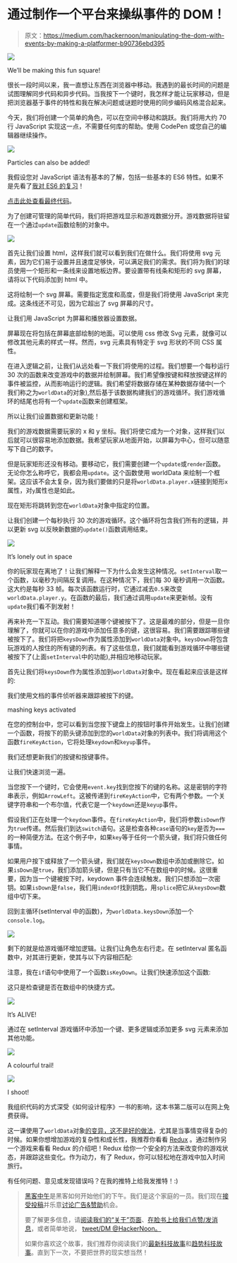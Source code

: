 # 通过制作一个平台来操纵事件的 DOM！

> 原文：<https://medium.com/hackernoon/manipulating-the-dom-with-events-by-making-a-platformer-b90736ebd395>

![](img/6351dd40fd3e0b767cf334deb28819cd.png)

We’ll be making this fun square!

很长一段时间以来，我一直想让东西在浏览器中移动。我遇到的最长时间的问题是试图理解同步代码和异步代码。当我按下一个键时，我怎样才能让玩家移动，但是把浏览器基于事件的特性和我在解决问题或谜题时使用的同步编码风格混合起来。

今天，我们将创建一个简单的角色，可以在空间中移动和跳跃。我们将用大约 70 行 JavaScript 实现这一点，不需要任何库的帮助。使用 CodePen 或您自己的编辑器继续操作。

![](img/6f86057d4f5a62168e318f16cfe86f60.png)

Particles can also be added!

我假设您对 JavaScript 语法有基本的了解，包括一些基本的 ES6 特性。如果不是先看了[我对 ES6 的复习](https://hackernoon.com/es6-features-you-need-to-know-now-b525e2b0755e#.79tpwdexw)！

[点击此处查看最终代码](http://codepen.io/Spyr1014/full/BpybZY/)。

为了创建可管理的简单代码，我们将把游戏显示和游戏数据分开。游戏数据将驻留在一个通过`update`函数绘制的对象中。

![](img/8b67071db91dd9c23b1beb3d468cd478.png)

首先让我们设置 html，这样我们就可以看到我们在做什么。我们将使用 svg 元素，因为它们易于设置并且速度足够快，可以满足我们的需求。我们将为我们的球员使用一个矩形和一条线来设置地板边界。要设置带有线条和矩形的 svg 屏幕，请将以下代码添加到 html 中。

这将绘制一个 svg 屏幕。需要指定宽度和高度，但是我们将使用 JavaScript 来完成。这条线还不可见，因为它超出了 svg 屏幕的尺寸。

让我们用 JavaScript 为屏幕和播放器设置数据。

屏幕现在将包括在屏幕底部绘制的地面。可以使用 css 修改 Svg 元素，就像可以修改其他元素的样式一样。然而，svg 元素具有特定于 svg 形状的不同 CSS 属性。

在进入逻辑之前，让我们从远处看一下我们将使用的过程。我们想要一个每秒运行 30 次的函数来改变游戏中的数据并绘制屏幕。我们希望像按键和释放按键这样的事件被监控，从而影响运行的逻辑。我们希望将数据存储在某种数据存储中(一个我们称之为`worldData`的对象),然后基于该数据构建我们的游戏循环。我们游戏循环的结尾也将有一个`update`函数来创建框架。

所以让我们设置数据和更新功能！

我们的游戏数据需要玩家的 x 和 y 坐标。我们将使它成为一个对象，这样我们以后就可以很容易地添加数据。我希望玩家从地面开始，以屏幕为中心，但可以随意写下自己的数字。

但是玩家矩形还没有移动。要移动它，我们需要创建一个`update`或`render`函数。无论你怎么称呼它，我都会用`update`。这个函数使用 worldData 来绘制一个框架。这应该不会太复杂，因为我们要做的只是将`worldData.player.x`链接到矩形`x`属性，对`y`属性也是如此。

现在矩形将跳转到您在`worldData`对象中指定的位置。

让我们创建一个每秒执行 30 次的游戏循环。这个循环将包含我们所有的逻辑，并以更新 svg 以反映新数据的`update()`函数调用结束。

![](img/967c85e8eaee04aef82bed63ca013891.png)

It’s lonely out in space

你的玩家现在离地了！让我们解释一下为什么会发生这种情况。`setInterval`取一个函数，以毫秒为间隔反复调用。在这种情况下，我们每 30 毫秒调用一次函数。这大约是每秒 33 帧。每次该函数运行时，它通过减去`0.5`来改变`worldData.player.y`。在函数的最后，我们通过调用`update`来更新帧。没有`update`我们看不到发射！

再来补充一下互动。我们需要知道哪个键被按下了。这是最难的部分，但是一旦你理解了，你就可以在你的游戏中添加任意多的键，这很容易。我们需要跟踪哪些键被按下了。我们将把`keysDown`作为属性添加到`worldData`对象中。`keysDown`将包含玩游戏的人按住的所有键的列表。有了这些信息，我们就能看到游戏循环中哪些键被按下了(上面`setInterval`中的功能),并相应地移动玩家。

首先让我们将`keysDown`作为属性添加到`worldData`对象中。现在看起来应该是这样的:

我们使用文档的事件侦听器来跟踪被按下的键。

mashing keys activated

在您的控制台中，您可以看到当您按下键盘上的按钮时事件开始发生。让我们创建一个函数，将按下的箭头键添加到您的`worldData`对象的列表中。我们将调用这个函数`fireKeyAction`，它将处理`keydown`和`keyup`事件。

我们还想更新我们的按键和按键事件。

让我们快速浏览一遍。

当您按下一个键时，它会使用`event.key`找到您按下的键的名称。这是密钥的字符串表示，例如`ArrowLeft`。这被传递到`fireKeyAction`中，它有两个参数。一个关键字符串和一个布尔值，代表它是一个`keydown`还是`keyup`事件。

假设我们正在处理一个`keydown`事件。在`fireKeyAction`中，我们将参数`isDown`作为`true`传递。然后我们到达`switch`语句。这是检查各种`case`语句的`key`是否为`===`的一种简便方法。在这个例子中，如果`key`等于任何一个箭头键，我们将只做任何事情。

如果用户按下或释放了一个箭头键，我们就在`keysDown`数组中添加或删除它。如果`isDown`是`true`，我们添加箭头键，但是只有当它不在数组中的时候。这很重要，因为当一个键被按下时，keydown 事件会连续触发。我们只想添加一次密钥。如果`isDown`是`false`，我们用`indexOf`找到钥匙，用`splice`把它从`keysDown`数组中切下来。

回到主循环(setInterval 中的函数)，为`worldData.keysDown`添加一个`console.log`。

![](img/470482f690a070530cc74f33b539157f.png)

剩下的就是给游戏循环增加逻辑。让我们让角色左右行走。在 setInterval 匿名函数中，对其进行更新，使其与以下内容相匹配:

注意，我在`if`语句中使用了一个函数`isKeyDown`。让我们快速添加这个函数:

这只是检查键是否在数组中的快捷方式。

![](img/e6e6d2862487f281845e0d4b1be79442.png)

It’s ALIVE!

通过在 setInterval 游戏循环中添加一个键、更多逻辑或添加更多 svg 元素来添加其他功能。

![](img/45a2cd2e6651c5ae90975f2602353921.png)

A colourful trail!

![](img/8d4c35826ed009b66e6e2842b256f8cb.png)

I shoot!

我组织代码的方式深受《如何设计程序》一书的影响，这本书第二版可以在网上免费获得。

这一课使用了`worldData`对象[的变异，这不是好的做法](http://www.rubypigeon.com/posts/avoid-mutation-functional-style-in-ruby/)，尤其是当事情变得复杂的时候。如果你想增加游戏的复杂性和成长性，我推荐你看看 [Redux](http://redux.js.org/) 。通过制作另一个游戏来看看 Redux 的介绍吧！Redux 给你一个安全的方法来改变你的游戏状态，并跟踪这些变化。作为动力，有了 Redux，你可以轻松地在游戏中加入时间旅行。

有任何问题、意见或发现错误吗？在我的推特上给我发推特！:)

> [黑客中午](http://bit.ly/Hackernoon)是黑客如何开始他们的下午。我们是这个家庭的一员。我们现在[接受投稿](http://bit.ly/hackernoonsubmission)并乐意[讨论广告&赞助](mailto:partners@amipublications.com)机会。
> 
> 要了解更多信息，请[阅读我们的“关于”页面](https://goo.gl/4ofytp)、[在脸书上给我们点赞/发消息](http://bit.ly/HackernoonFB)，或者简单地说， [tweet/DM @HackerNoon。](https://goo.gl/k7XYbx)
> 
> 如果你喜欢这个故事，我们推荐你阅读我们的[最新科技故事](http://bit.ly/hackernoonlatestt)和[趋势科技故事](https://hackernoon.com/trending)。直到下一次，不要把世界的现实想当然！